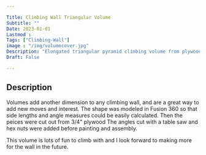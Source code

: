 ```yaml
---

Title: Climbing Wall Triangular Volume
Subtitle: ""
Date: 2023-01-01
Lastmod : 
Tags: ["Climbing-Wall"]
image : "/img/volumecover.jpg"
Description: "Elongated triangular pyramid climbing volume from plywood."
Draft: False

---
```


## Description
Volumes add another dimension to any climbing wall, and are a great way to add new moves and interest. The shape was modeled in Fusion 360 so that side lengths and angle measures could be easily calculated. Then the peices were cut out from 3/4" plywood The angles cut with a table saw and hex nuts were added before painting and assembly. 

This volume is lots of fun to climb with and I look forward to making more for the wall in the future. 